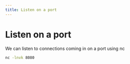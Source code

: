 ```yaml
---
title: Listen on a port
---
```


# Listen on a port

We can listen to connections coming in on a port using nc

```bash
nc -lnvk 8080
```